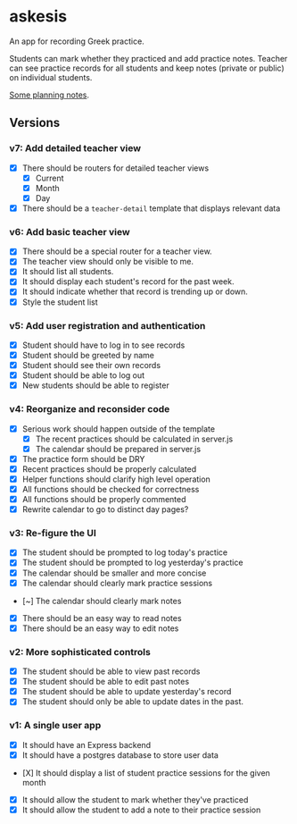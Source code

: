 # askesis

An app for recording Greek practice. 

Students can mark whether they practiced and add practice notes. Teacher can see practice records for all students and keep notes (private or public) on individual students.

[Some planning notes](./planning/PLAN.md).

## Versions

### v7: Add detailed teacher view

- [X] There should be routers for detailed teacher views
  - [X] Current
  - [X] Month
  - [X] Day
- [X] There should be a `teacher-detail` template that displays relevant data

### v6: Add basic teacher view

- [X] There should be a special router for a teacher view.
- [X] The teacher view should only be visible to me.
- [X] It should list all students.
- [X] It should display each student's record for the past week.
- [X] It should indicate whether that record is trending up or down.
- [X] Style the student list

### v5: Add user registration and authentication

- [X] Student should have to log in to see records
- [X] Student should be greeted by name
- [X] Student should see their own records
- [X] Student should be able to log out
- [X] New students should be able to register

### v4: Reorganize and reconsider code

- [X] Serious work should happen outside of the template
  - [X] The recent practices should be calculated in server.js
  - [X] The calendar should be prepared in server.js
- [X] The practice form should be DRY
- [X] Recent practices should be properly calculated
- [X] Helper functions should clarify high level operation
- [X] All functions should be checked for correctness
- [X] All functions should be properly commented
- [X] Rewrite calendar to go to distinct day pages?

### v3: Re-figure the UI

- [X] The student should be prompted to log today's practice
- [X] The student should be prompted to log yesterday's practice
- [X] The calendar should be smaller and more concise
- [X] The calendar should clearly mark practice sessions
- [~] The calendar should clearly mark notes
- [X] There should be an easy way to read notes
- [X] There should be an easy way to edit notes

### v2: More sophisticated controls

- [X] The student should be able to view past records
- [X] The student should be able to edit past notes
- [X] The student should be able to update yesterday's record
- [X] The student should only be able to update dates in the past.

### v1: A single user app

- [X] It should have an Express backend
- [X] It should have a postgres database to store user data
- [Χ] It should display a list of student practice sessions for the given month
- [X] It should allow the student to mark whether they've practiced
- [X] It should allow the student to add a note to their practice session